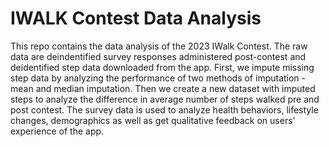 # IWALK Contest Data Analysis

This repo contains the data analysis of the 2023 IWalk Contest. The raw data are deindentified survey responses administered post-contest and deidentified step data downloaded from the app.
First, we impute missing step data by analyzing the performance of two methods of imputation - mean and median imputation. Then we create a new dataset with imputed steps to analyze the difference in average number of steps walked pre and post contest. 
The survey data is used to analyze health behaviors, lifestyle changes, demographics as well as get qualitative feedback on users' experience of the app. 

